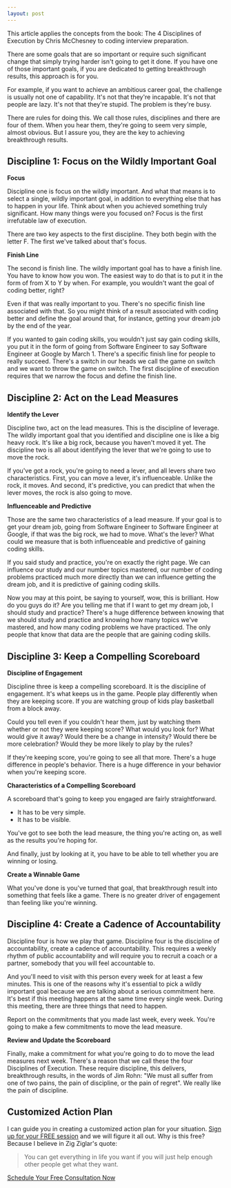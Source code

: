 ```yaml
---
layout: post
---
```


This article applies the concepts from the book: The 4 Disciplines of Execution by Chris McChesney to coding interview preparation.

There are some goals that are so important or require such significant change that simply trying harder isn't going to get it done. If you have one of those important goals, if you are dedicated to getting breakthrough results, this approach is for you.

For example, if you want to achieve an ambitious career goal, the challenge is usually not one of capability. It's not that they're incapable. It's not that people are lazy. It's not that they're stupid. The problem is they're busy.

There are rules for doing this. We call those rules, disciplines and there are four of them. When you hear them, they're going to seem very simple, almost obvious. But I assure you, they are the key to achieving breakthrough results.

## Discipline 1: Focus on the Wildly Important Goal

**Focus**

Discipline one is focus on the wildly important. And what that means is to select a single, wildly important goal, in addition to everything else that has to happen in your life. Think about when you achieved something truly significant. How many things were you focused on? Focus is the first irrefutable law of execution.

There are two key aspects to the first discipline. They both begin with the letter F. The first we've talked about that's focus.

**Finish Line**

The second is finish line. The wildly important goal has to have a finish line. You have to know how you won. The easiest way to do that is to put it in the form of from X to Y by when. For example, you wouldn't want the goal of coding better, right? 

Even if that was really important to you. There's no specific finish line associated with that. So you might think of a result associated with coding better and define the goal around that, for instance, getting your dream job by the end of the year. 

If you wanted to gain coding skills, you wouldn't just say gain coding skills, you put it in the form of going from Software Engineer to say Software Engineer at Google by March 1. There's a specific finish line for people to really succeed. There's a switch in our heads we call the game on switch and we want to throw the game on switch. The first discipline of execution requires that we narrow the focus and define the finish line.

## Discipline 2: Act on the Lead Measures

**Identify the Lever**

Discipline two, act on the lead measures. This is the discipline of leverage. The wildly important goal that you identified and discipline one is like a big heavy rock. It's like a big rock, because you haven't moved it yet. The discipline two is all about identifying the lever that we're going to use to move the rock. 

If you've got a rock, you're going to need a lever, and all levers share two characteristics. First, you can move a lever, it's influenceable. Unlike the rock, it moves. And second, it's predictive, you can predict that when the lever moves, the rock is also going to move.

**Influenceable and Predictive**

Those are the same two characteristics of a lead measure. If your goal is to get your dream job, going from Software Engineer to Software Engineer at Google, if that was the big rock, we had to move. What's the lever? What could we measure that is both influenceable and predictive of gaining coding skills. 

If you said study and practice, you're on exactly the right page. We can influence our study and our number topics mastered, our number of coding problems practiced much more directly than we can influence getting the dream job, and it is predictive of gaining coding skills. 

Now you may at this point, be saying to yourself, wow, this is brilliant. How do you guys do it? Are you telling me that if I want to get my dream job, I should study and practice? There's a huge difference between knowing that we should study and practice and knowing how many topics we've mastered, and how many coding problems we have practiced. The only people that know that data are the people that are gaining coding skills.

## Discipline 3: Keep a Compelling Scoreboard

**Discipline of Engagement**

Discipline three is keep a compelling scoreboard. It is the discipline of engagement. It's what keeps us in the game. People play differently when they are keeping score. If you are watching group of kids play basketball from a block away. 

Could you tell even if you couldn't hear them, just by watching them whether or not they were keeping score? What would you look for? What would give it away? Would there be a change in intensity? Would there be more celebration? Would they be more likely to play by the rules? 

If they're keeping score, you're going to see all that more. There's a huge difference in people's behavior. There is a huge difference in your behavior when you're keeping score.

**Characteristics of a Compelling Scoreboard**

A scoreboard that's going to keep you engaged are fairly straightforward.

 - It has to be very simple.
 - It has to be visible.

You've got to see both the lead measure, the thing you're acting on, as well as the results you're hoping for.

And finally, just by looking at it, you have to be able to tell whether you are winning or losing.

**Create a Winnable Game**

What you've done is you've turned that goal, that breakthrough result into something that feels like a game. There is no greater driver of engagement than feeling like you're winning.

## Discipline 4: Create a Cadence of Accountability

Discipline four is how we play that game. Discipline four is the discipline of accountability, create a cadence of accountability. This requires a weekly rhythm of public accountability and will require you to recruit a coach or a partner, somebody that you will feel accountable to. 

And you'll need to visit with this person every week for at least a few minutes. This is one of the reasons why it's essential to pick a wildly important goal because we are talking about a serious commitment here. It's best if this meeting happens at the same time every single week. During this meeting, there are three things that need to happen.

Report on the commitments that you made last week, every week. You're going to make a few commitments to move the lead measure.

**Review and Update the Scoreboard**

Finally, make a commitment for what you're going to do to move the lead measures next week. There's a reason that we call these the four Disciplines of Execution. These require discipline, this delivers, breakthrough results, in the words of Jim Rohn: "We must all suffer from one of two pains, the pain of discipline, or the pain of regret". We really like the pain of discipline.

## Customized Action Plan

I can guide you in creating a customized action plan for your situation. [Sign up for your FREE session](https://go.oncehub.com/BalaParanj) and we will figure it all out. Why is this free? Because I believe in Zig Ziglar's quote:

>You can get everything in life you want if you will just help enough other people get what they want.

<a class="btn btn-primary btn-lg" href="https://go.oncehub.com/BalaParanj" role="button">Schedule Your Free Consultation Now</a>
